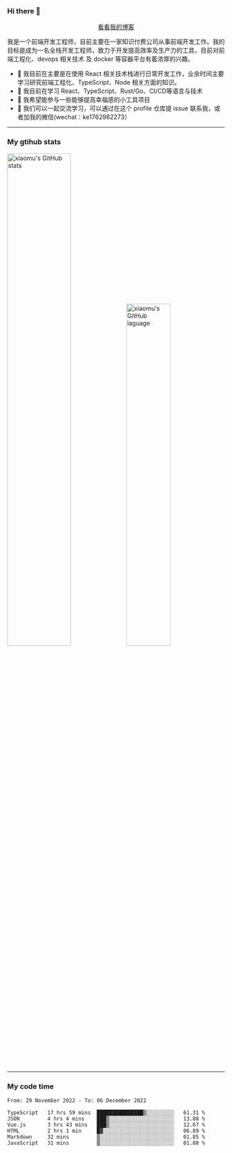 ### Hi there 👋

<p align="center">
  <a href="https://blog.realjacket.site/">看看我的博客</a>
</p>

我是一个前端开发工程师，目前主要在一家知识付费公司从事前端开发工作。我的目标是成为一名全栈开发工程师，致力于开发提高效率及生产力的工具，目前对前端工程化、devops 相关技术 及 docker 等容器平台有着浓厚的兴趣。

- 🔭 我目前在主要是在使用 React 相关技术栈进行日常开发工作，业余时间主要学习研究前端工程化、TypeScript、Node 相关方面的知识。
- 🌱 我目前在学习 React、TypeScript、Rust/Go、CI/CD等语言与技术
- 👯 我希望能参与一些能够提高幸福感的小工具项目
- 💬 我们可以一起交流学习，可以通过在这个 profile 仓库提 issue 联系我，或者加我的微信(wechat：ke1762982273）

***

### My gtihub stats

<a><img src="https://github-readme-stats.vercel.app/api?username=real-jacket" title="xiaomu's GitHub stats" alt="xiaomu's GitHub stats" style="width:54%;"/></a>
<a><img src="https://github-readme-stats.vercel.app/api/top-langs/?username=real-jacket&layout=compact" title="xiaomu's GitHub laguage" alt="xiaomu's GitHub laguage" style="width:45%;"/><a/>

***

### My code time

<!--START_SECTION:waka-->

```text
From: 29 November 2022 - To: 06 December 2022

TypeScript   17 hrs 59 mins  ███████████████▒░░░░░░░░░   61.31 %
JSON         4 hrs 4 mins    ███▒░░░░░░░░░░░░░░░░░░░░░   13.88 %
Vue.js       3 hrs 43 mins   ███▒░░░░░░░░░░░░░░░░░░░░░   12.67 %
HTML         2 hrs 1 min     █▓░░░░░░░░░░░░░░░░░░░░░░░   06.89 %
Markdown     32 mins         ▒░░░░░░░░░░░░░░░░░░░░░░░░   01.85 %
JavaScript   31 mins         ▒░░░░░░░░░░░░░░░░░░░░░░░░   01.80 %
```

<!--END_SECTION:waka-->
